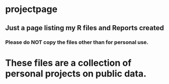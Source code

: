 # projectpage
## Just a page listing my R files and Reports created
### Please do NOT copy the files other than for personal use.

# These files are a collection of personal projects on public data.

